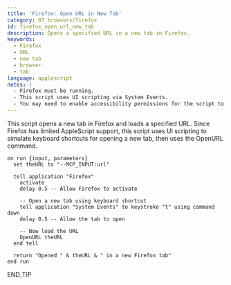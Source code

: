 ```yaml
---
title: 'Firefox: Open URL in New Tab'
category: 07_browsers/firefox
id: firefox_open_url_new_tab
description: Opens a specified URL in a new tab in Firefox.
keywords:
  - Firefox
  - URL
  - new tab
  - browser
  - tab
language: applescript
notes: |
  - Firefox must be running.
  - This script uses UI scripting via System Events.
  - You may need to enable accessibility permissions for the script to work.
---
```


This script opens a new tab in Firefox and loads a specified URL. Since Firefox has limited AppleScript support, this script uses UI scripting to simulate keyboard shortcuts for opening a new tab, then uses the OpenURL command.

```applescript
on run {input, parameters}
  set theURL to "--MCP_INPUT:url"
  
  tell application "Firefox"
    activate
    delay 0.5 -- Allow Firefox to activate
    
    -- Open a new tab using keyboard shortcut
    tell application "System Events" to keystroke "t" using command down
    delay 0.5 -- Allow the tab to open
    
    -- Now load the URL
    OpenURL theURL
  end tell
  
  return "Opened " & theURL & " in a new Firefox tab"
end run
```
END_TIP
